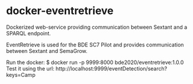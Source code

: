 # docker-eventretrieve
Dockerized web-service providing communication between Sextant and a SPARQL endpoint.

EventRetrieve is used for the BDE SC7 Pilot and provides communication between Sextant and SemaGrow. 

Run the docker: $ docker run -p 9999:8000 bde2020/eventretrieve:1.0.0
Test it using the url: http://localhost:9999/eventDetection/search?keys=Camp
